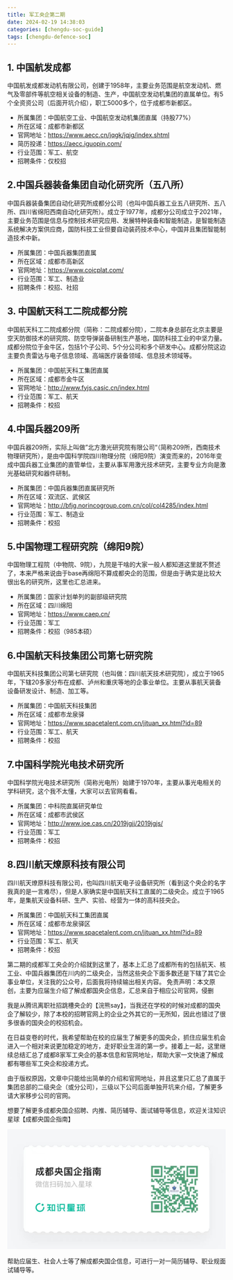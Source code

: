 ```yaml
---
title: 军工央企第二期
date: 2024-02-19 14:38:03
categories: [chengdu-soc-guide]
tags: [chengdu-defence-soc]
---
```


## ​1. 中国航发成都

中国航发成都发动机有限公司，创建于1958年，主要业务范围是航空发动机、燃气及零部件等航空相关设备的制造、生产，中国航空发动机集团的直属单位。有5个全资资公司（后面开坑介绍），职工5000多个，位于成都市新都区。

* 所属集团：中国航空工业、中国航空发动机集团直属（持股77%）
* 所在区域：成都市新都区
* 官网地址：https://www.aecc.cn/jqgk/jqjg/index.shtml
* 简历投递：https://aecc.iguopin.com/
* 行业范围：军工、航空
* 招聘条件：仅校招


## 2. ​中国兵器装备集团自动化研究所（五八所）

​中国兵器装备集团自动化研究所成都分公司（也叫中国兵器工业五八研究所、五八所、四川省绵阳西南自动化研究所）。成立于1977年，成都分公司成立于2021年，主要业务范围是信息与控制技术研究应用、发展​特种装备和智能制造，是智能制造系统解决方案供应商，国防科技工业但要自动装药技术中心，中国并且集团智能制造技术中新。

* 所属集团：中国兵器集团直属
* 所在区域：成都市高新区
* 官网地址：https://www.coicplat.com/
* 行业范围：军工、制造业
* 招聘条件：校招、社招


## 3. ​中国航天科工二院成都分院

​中国航天科工二院成都分院（简称：二院成都分院），二院本身总部在北京主要是空天防御技术的研究院、防空导弹装备研制生产基地，国防科技工业的中坚力量。成都分院位于金牛区，包括1个子公司、5个分公司和多个研发中心。成都分院这边主要负责​雷达与电子信息领域、高端医疗装备领域、信息技术领域等。

* 所属集团：中国航天科工集团直属
* 所在区域：成都市金牛区
* 官网地址：http://www.fyjs.casic.cn/index.html
* 行业范围：军工、航天
* 招聘条件：校招


## 4.中国兵器209所

中国兵器209所，实际上叫做”北方激光研究院有限公司“（简称209所，西南技术物理研究所），是由中国科学院四川物理分院（绵阳9院）演变而来的，2016年变成中国兵器工业集团的直管单位，主要从事军用激光技术研究，主要专业方向是激光基础研究和器件研制。

* 所属集团：中国兵器集团直属研究所
* 所在区域：双流区、武侯区
* 官网地址：http://bfjg.norincogroup.com.cn/col/col4285/index.html
* 行业范围：军工、制造业
* 招聘条件：校招


## ​5.中国物理工程研究院（绵阳9院）

中国物理工程院（中物院、9院），九院是干啥的大家一般人都知道这里就不赘述了，本来严格来说由于base再绵阳不算成都央企的范围，但是由于确实是比较大很出名的研究所，这里也汇总进来。

* 所属集团：国家计划单列的副部级研究院
* 所在区域：四川绵阳
* 官网地址：https://www.caep.cn/
* 行业范围：军工
* 招聘条件：校招（985本硕）

## 6.​中国航天科技集团公司第七研究院

​中国航天科技集团公司第七研究院（也叫做：四川航天技术研究院），成立于1965年，下辖20多家分布在成都、泸州和重庆等地的企事业单位。主要从事航天装备设备研发设计、制造、加工等。

* 所属集团：中国航天科技集团
* 所在区域：成都市龙泉驿
* 官网地址：https://www.spacetalent.com.cn/jituan_xx.html?id=89
* 行业范围：军工、航天
* 招聘条件：校招

## 7.中国科学院光电技术研究所

​中国科学院光电技术研究所（简称光电所）始建于1970年，主要从事光电相关的学科研究，这个我不太懂，大家可以去官网看看。

* 所属集团：中科院直属研究单位
* 所在区域：成都市武侯区
* 官网地址：http://www.ioe.cas.cn/2019jgjj/2019jgjs/
* 行业范围：军工
* 招聘条件：校招


## ​8.​四川航天燎原科技有限公司

​四川航天燎原科技有限公司，也叫四川航天电子设备研究所（看到这个央企的名字我真的是一言难尽），但是人家确实是中国航天科工直属的二级央企。成立于1965年，是集航天设备科研、生产、实验、经营为一体的高科技央企。

* 所属集团：中国航天科工集团直属
* 所在区域：成都市龙泉驿区
* 官网地址：https://www.spacetalent.com.cn/jituan_xx.html?id=89
* 行业范围：军工、航天
* 招聘条件：校招

第二期的成都军工央企的介绍就到这里了，基本上汇总了成都所有的包括航天、核工业、中国兵器集团在川内的二级央企，当然这些央企下面多数还是下辖了其它企事业单位，关注我的公众号，后面我将持续输出相关内容。
免责声明：本文原创，主要为应届生介绍了解成都国央企信息，汇总来自于相应公司官网，侵删

我是从腾讯离职社招跳槽央企的【浣熊say】，当我还在学校的时候对成都的国央企了解较少，除了本校的招聘官网上的企业之外其它的一无所知，因此也错过了很多很香的国央企的校招机会。

在日益变卷的时代，我希望帮助在校的应届生了解更多的国央企，抓住应届生机会进入一个相对来说更加稳定的地方，走好职业生涯的第一步。接着上一起，这里继续总结汇总了成都8家军工央企的基本信息和官网地址，帮助大家一文快速了解成都有哪些军工央企和投递方式。

由于版权原因，文章中只能给出简单的介绍和官网地址，并且这里只汇总了直属于集团总部的二级央企（或分公司），三级以下公司后面单独开坑来介绍，了解更多请大家移步公司的官网。

想要了解更多成都央国企招聘、内推、简历辅导、面试辅导等信息，欢迎关注知识星球【成都央国企指南】

![](source/images/zsxq-chengdu.png)

帮助应届生、社会人士等了解成都央国企信息，可进行一对一简历辅导、职业规面试辅导等。
